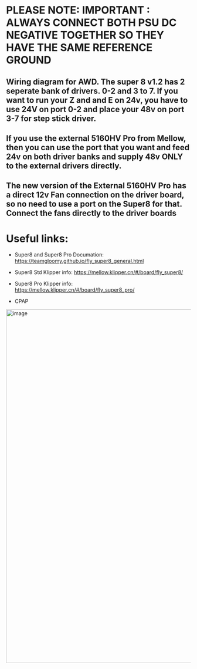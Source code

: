 # PLEASE NOTE: IMPORTANT : ALWAYS CONNECT BOTH PSU DC NEGATIVE TOGETHER SO THEY HAVE THE SAME REFERENCE GROUND 
## Wiring diagram for AWD. The super 8 v1.2 has 2 seperate bank of drivers. 0-2 and 3 to 7. If you want to run your Z and and E on 24v, you have to use 24V on port 0-2 and place your 48v on port 3-7 for step stick driver.
## If you use the external 5160HV Pro from Mellow, then you can use the port that you want and feed 24v on both driver banks and supply 48v ONLY to the external drivers directly. 
## The new version of the External 5160HV Pro has a direct 12v Fan connection on the driver board, so no need to use a port on the Super8 for that. Connect the fans directly to the driver boards

# Useful links:
- Super8 and Super8 Pro Documation: https://teamgloomy.github.io/fly_super8_general.html
- Super8 Std Klipper info: https://mellow.klipper.cn/#/board/fly_super8/
- Super8 Pro Klipper info: https://mellow.klipper.cn/#/board/fly_super8_pro/




- CPAP
<img width="964" alt="image" src="https://user-images.githubusercontent.com/37383368/210031622-09749b48-08df-4b7d-8248-3eb55e4c368b.png">

